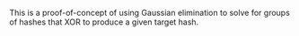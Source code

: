 This is a proof-of-concept of using Gaussian elimination to solve for groups of
hashes that XOR to produce a given target hash.
